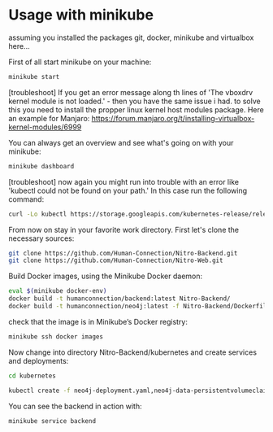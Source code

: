 # Usage with minikube

assuming you installed the packages git, docker, minikube and virtualbox here...

First of all start minikube on your machine:
```sh
minikube start
```
[troubleshoot] If you get an error message along th lines of 'The vboxdrv kernel module is not loaded.' - then you have the same issue i had. to solve this you need to install the propper linux kernel host modules package. Here an example for Manjaro:
https://forum.manjaro.org/t/installing-virtualbox-kernel-modules/6999

You can always get an overview and see what's going on with your minikube:
```sh
minikube dashboard
```
[troubleshoot] now again you might run into trouble with an error like 'kubectl could not be found on your path.' In this case run the following command:
```sh
curl -Lo kubectl https://storage.googleapis.com/kubernetes-release/release/v1.10.0/bin/linux/amd64/kubectl && chmod +x kubectl && sudo cp kubectl /usr/local/bin/ && rm kubectl
```

From now on stay in your favorite work directory. First let's clone the necessary sources:
```sh
git clone https://github.com/Human-Connection/Nitro-Backend.git
git clone https://github.com/Human-Connection/Nitro-Web.git
```

Build Docker images, using the Minikube Docker daemon:
```sh
eval $(minikube docker-env)
docker build -t humanconnection/backend:latest Nitro-Backend/
docker build -t humanconnection/neo4j:latest -f Nitro-Backend/Dockerfile.neo4j Nitro-Backend/
```

check that the image is in Minikube’s Docker registry:
```sh
minikube ssh docker images 
```

Now change into directory Nitro-Backend/kubernetes and create services and deployments:
```sh
cd kubernetes

kubectl create -f neo4j-deployment.yaml,neo4j-data-persistentvolumeclaim.yaml,backend-deployment.yaml,neo4j-service.json,backend-service.json
```

You can see the backend in action with:
```sh
minikube service backend
```



